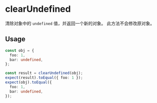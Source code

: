 # clearUndefined

清除对象中的 `undefined` 值，并返回一个新的对象。
此方法不会修改原对象。

## Usage

```ts
const obj = {
  foo: 1,
  bar: undefined,
};

const result = clearUndefined(obj);
expect(result).toEqual({ foo: 1 });
expect(obj).toEqual({
  foo: 1,
  bar: undefined,
});
```
